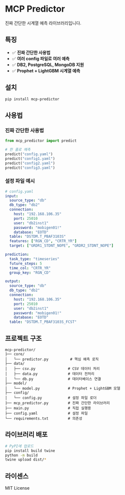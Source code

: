 # MCP Predictor

진짜 간단한 시계열 예측 라이브러리입니다.

## 특징

- ✅ **진짜 간단한 사용법**
- ✅ **여러 config 파일로 여러 예측**
- ✅ **DB2, PostgreSQL, MongoDB 지원**
- ✅ **Prophet + LightGBM 시계열 예측**

## 설치

```bash
pip install mcp-predictor
```

## 사용법

### **진짜 간단한 사용법**

```python
from mcp_predictor import predict

# 한 줄로 예측
predict("config.yaml")
predict("config1.yaml")
predict("config2.yaml")
predict("config3.yaml")
```

### **설정 파일 예시**

```yaml
# config.yaml
input:
  source_type: "db"
  db_type: "db2"
  connection:
    host: "192.168.106.35"
    port: 25010
    user: "db2inst1"
    password: "mobigen01!"
    database: "EOTD"
  table: "DSTDM.T_PBAF3103S"
  features: ["RGN_CD", "CRTR_YR"]
  target: ["GRDR1_STDNT_NOPE", "GRDR2_STDNT_NOPE"]

prediction:
  task_type: "timeseries"
  future_steps: 5
  time_col: "CRTR_YR"
  group_key: "RGN_CD"

output:
  source_type: "db"
  db_type: "db2"
  connection:
    host: "192.168.106.35"
    port: 25010
    user: "db2inst1"
    password: "mobigen01!"
    database: "EOTD"
  table: "DSTDM.T_PBAF3103S_FCST"
```

## 프로젝트 구조

```
mcp-predictor/
├── core/
│   └── predictor.py          # 핵심 예측 로직
├── data/
│   ├── csv.py               # CSV 데이터 처리
│   ├── data.py              # 데이터 전처리
│   └── db.py                # 데이터베이스 연결
├── model/
│   └── model.py             # Prophet + LightGBM 모델
├── config/
│   └── config.py            # 설정 파일 로더
├── mcp_predictor.py         # 진짜 간단한 라이브러리
├── main.py                  # 직접 실행용
├── config.yaml              # 설정 파일
└── requirements.txt         # 의존성
```

## 라이브러리 배포

```bash
# PyPI에 업로드
pip install build twine
python -m build
twine upload dist/*
```

## 라이센스

MIT License
